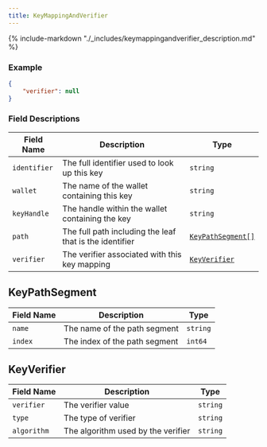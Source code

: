 ```yaml
---
title: KeyMappingAndVerifier
---
```

{% include-markdown "./_includes/keymappingandverifier_description.md" %}

### Example

```json
{
    "verifier": null
}
```

### Field Descriptions

| Field Name | Description | Type |
|------------|-------------|------|
| `identifier` | The full identifier used to look up this key | `string` |
| `wallet` | The name of the wallet containing this key | `string` |
| `keyHandle` | The handle within the wallet containing the key | `string` |
| `path` | The full path including the leaf that is the identifier | [`KeyPathSegment[]`](#keypathsegment) |
| `verifier` | The verifier associated with this key mapping | [`KeyVerifier`](#keyverifier) |

## KeyPathSegment

| Field Name | Description | Type |
|------------|-------------|------|
| `name` | The name of the path segment | `string` |
| `index` | The index of the path segment | `int64` |


## KeyVerifier

| Field Name | Description | Type |
|------------|-------------|------|
| `verifier` | The verifier value | `string` |
| `type` | The type of verifier | `string` |
| `algorithm` | The algorithm used by the verifier | `string` |


